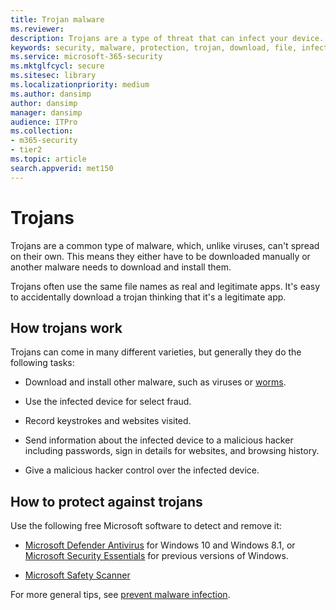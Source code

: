 ```yaml
---
title: Trojan malware
ms.reviewer: 
description: Trojans are a type of threat that can infect your device. This page tells you what they're and how to remove them.
keywords: security, malware, protection, trojan, download, file, infection, trojans, virus, protection, cleanup, removal, antimalware, antivirus, WDSI, MMPC, Microsoft Malware Protection Center, malware types
ms.service: microsoft-365-security
ms.mktglfcycl: secure
ms.sitesec: library
ms.localizationpriority: medium
ms.author: dansimp
author: dansimp
manager: dansimp
audience: ITPro
ms.collection: 
- m365-security
- tier2
ms.topic: article
search.appverid: met150
---
```


# Trojans

Trojans are a common type of malware, which, unlike viruses, can't spread on their own. This means they either have to be downloaded manually or another malware needs to download and install them.

Trojans often use the same file names as real and legitimate apps. It's easy to accidentally download a trojan thinking that it's a legitimate app.

## How trojans work

Trojans can come in many different varieties, but generally they do the following tasks:

- Download and install other malware, such as viruses or [worms](worms-malware.md).

- Use the infected device for select fraud.

- Record keystrokes and websites visited.

- Send information about the infected device to a malicious hacker including passwords, sign in details for websites, and browsing history.

- Give a malicious hacker control over the infected device.

## How to protect against trojans

Use the following free Microsoft software to detect and remove it:

- [Microsoft Defender Antivirus](/microsoft-365/security/defender-endpoint/microsoft-defender-antivirus-in-windows-10) for Windows 10 and Windows 8.1, or [Microsoft Security Essentials](https://www.microsoft.com/download/details.aspx?id=5201) for previous versions of Windows.

- [Microsoft Safety Scanner](safety-scanner-download.md)

For more general tips, see [prevent malware infection](prevent-malware-infection.md).